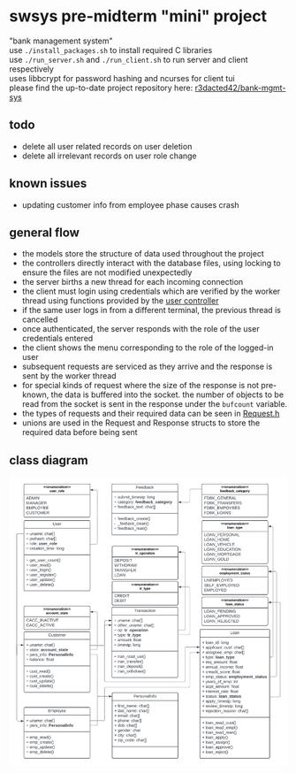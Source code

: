 # swsys pre-midterm "mini" project
"bank management system"  
use `./install_packages.sh` to install required C libraries  
use `./run_server.sh` and `./run_client.sh` to run server and client respectively  
uses libbcrypt for password hashing and ncurses for client tui  
please find the up-to-date project repository here: [r3dacted42/bank-mgmt-sys](https://github.com/r3dacted42/bank-mgmt-sys)  

## todo  
- delete all user related records on user deletion
- delete all irrelevant records on user role change

## known issues  
- updating customer info from employee phase causes crash

## general flow  
- the models store the structure of data used throughout the project
- the controllers directly interact with the database files, using locking to ensure the files are not modified unexpectedly
- the server births a new thread for each incoming connection
- the client must login using credentials which are verified by the worker thread using functions provided by the [user controller](./controller/user.h)
- if the same user logs in from a different terminal, the previous thread is cancelled
- once authenticated, the server responds with the role of the user credentials entered
- the client shows the menu corresponding to the role of the logged-in user
- subsequent requests are serviced as they arrive and the response is sent by the worker thread
- for special kinds of request where the size of the response is not pre-known, the data is buffered into the socket. 
the number of objects to be read from the socket is sent in the response under the `bufcount` variable.
- the types of requests and their required data can be seen in [Request.h](./model/request.h)
- unions are used in the Request and Response structs to store the required data before being sent

## class diagram
<img src="./class_diagram.png">

